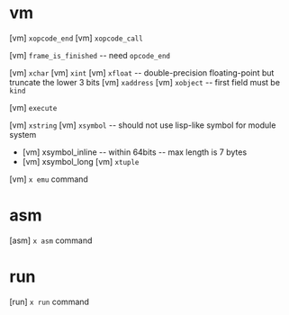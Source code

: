 # vm

[vm] `xopcode_end`
[vm] `xopcode_call`

[vm] `frame_is_finished` -- need `opcode_end`

[vm] `xchar`
[vm] `xint`
[vm] `xfloat` -- double-precision floating-point but truncate the lower 3 bits
[vm] `xaddress`
[vm] `xobject` -- first field must be `kind`

[vm] `execute`

[vm] `xstring`
[vm] `xsymbol` -- should not use lisp-like symbol for module system
- [vm] xsymbol_inline -- within 64bits -- max length is 7 bytes
- [vm] xsymbol_long
[vm] `xtuple`

[vm] `x emu` command

# asm

[asm] `x asm` command

# run

[run] `x run` command
